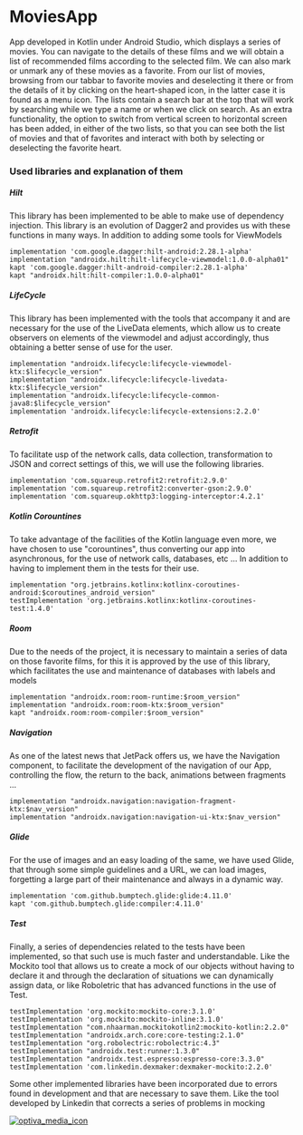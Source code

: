 # MoviesApp

App developed in Kotlin under Android Studio, which displays a series of movies.
You can navigate to the details of these films and we will obtain a list of recommended films according to the selected film.
We can also mark or unmark any of these movies as a favorite. From our list of movies, browsing from our tabbar to favorite movies and deselecting it there or from the details of it by clicking on the heart-shaped icon, in the latter case it is found as a menu icon.
The lists contain a search bar at the top that will work by searching while we type a name or when we click on search.
As an extra functionality, the option to switch from vertical screen to horizontal screen has been added, in either of the two lists, so that you can see both the list of movies and that of favorites and interact with both by selecting or deselecting the favorite heart.

### Used libraries and explanation of them

##### Hilt
This library has been implemented to be able to make use of dependency injection. This library is an evolution of Dagger2 and provides us with these functions in many ways. In addition to adding some tools for ViewModels


    implementation 'com.google.dagger:hilt-android:2.28.1-alpha'
    implementation "androidx.hilt:hilt-lifecycle-viewmodel:1.0.0-alpha01"
    kapt 'com.google.dagger:hilt-android-compiler:2.28.1-alpha'
    kapt "androidx.hilt:hilt-compiler:1.0.0-alpha01"

##### LifeCycle
This library has been implemented with the tools that accompany it and are necessary for the use of the LiveData elements, which allow us to create observers on elements of the viewmodel and adjust accordingly, thus obtaining a better sense of use for the user.

    implementation "androidx.lifecycle:lifecycle-viewmodel-ktx:$lifecycle_version"
    implementation "androidx.lifecycle:lifecycle-livedata-ktx:$lifecycle_version"
    implementation "androidx.lifecycle:lifecycle-common-java8:$lifecycle_version"
    implementation 'androidx.lifecycle:lifecycle-extensions:2.2.0'

##### Retrofit
To facilitate usp of the network calls, data collection, transformation to JSON and correct settings of this, we will use the following libraries.

    implementation 'com.squareup.retrofit2:retrofit:2.9.0'
    implementation 'com.squareup.retrofit2:converter-gson:2.9.0'
    implementation 'com.squareup.okhttp3:logging-interceptor:4.2.1'

##### Kotlin Corountines
To take advantage of the facilities of the Kotlin language even more, we have chosen to use "corountines", thus converting our app into asynchronous, for the use of network calls, databases, etc ...
In addition to having to implement them in the tests for their use.

    implementation "org.jetbrains.kotlinx:kotlinx-coroutines-android:$coroutines_android_version"
    testImplementation 'org.jetbrains.kotlinx:kotlinx-coroutines-test:1.4.0'


##### Room
Due to the needs of the project, it is necessary to maintain a series of data on those favorite films, for this it is approved by the use of this library, which facilitates the use and maintenance of databases with labels and models

    implementation "androidx.room:room-runtime:$room_version"
    implementation "androidx.room:room-ktx:$room_version"
    kapt "androidx.room:room-compiler:$room_version"

##### Navigation
As one of the latest news that JetPack offers us, we have the Navigation component, to facilitate the development of the navigation of our App, controlling the flow, the return to the back, animations between fragments ...

    implementation "androidx.navigation:navigation-fragment-ktx:$nav_version"
    implementation "androidx.navigation:navigation-ui-ktx:$nav_version"

##### Glide
For the use of images and an easy loading of the same, we have used Glide, that through some simple guidelines and a URL, we can load images, forgetting a large part of their maintenance and always in a dynamic way.

    implementation 'com.github.bumptech.glide:glide:4.11.0'
    kapt 'com.github.bumptech.glide:compiler:4.11.0'


##### Test
Finally, a series of dependencies related to the tests have been implemented, so that such use is much faster and understandable. Like the Mockito tool that allows us to create a mock of our objects without having to declare it and through the declaration of situations we can dynamically assign data, or like Roboletric that has advanced functions in the use of Test.

    testImplementation 'org.mockito:mockito-core:3.1.0'
    testImplementation 'org.mockito:mockito-inline:3.1.0'
    testImplementation "com.nhaarman.mockitokotlin2:mockito-kotlin:2.2.0"
    testImplementation "androidx.arch.core:core-testing:2.1.0"
	testImplementation "org.robolectric:robolectric:4.3"
	testImplementation "androidx.test:runner:1.3.0"
    testImplementation "androidx.test.espresso:espresso-core:3.3.0"
    testImplementation 'com.linkedin.dexmaker:dexmaker-mockito:2.2.0'

Some other implemented libraries have been incorporated due to errors found in development and that are necessary to save them. Like the tool developed by Linkedin that corrects a series of problems in mocking

[![optiva_media_icon](https://media.glassdoor.com/sqll/725396/optiva-media-squarelogo-1484790118942.png "optiva_media_icon")](https://media.glassdoor.com/sqll/725396/optiva-media-squarelogo-1484790118942.png "optiva_media_icon")





